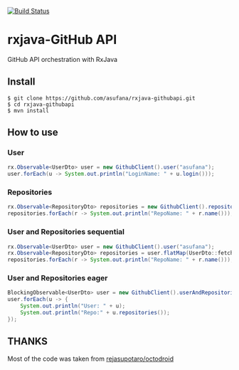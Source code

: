 
[![Build Status](https://travis-ci.org/asufana/rxjava-github-api.svg?branch=master)](https://travis-ci.org/asufana/rxjava-github-api)

# rxjava-GitHub API

GitHub API orchestration with RxJava

## Install

```
$ git clone https://github.com/asufana/rxjava-githubapi.git
$ cd rxjava-githubapi
$ mvn install
```

## How to use

### User

```java
rx.Observable<UserDto> user = new GithubClient().user("asufana");
user.forEach(u -> System.out.println("LoginName: " + u.login()));
```

### Repositories

```java
rx.Observable<RepositoryDto> repositories = new GithubClient().repositories("asufana");
repositories.forEach(r -> System.out.println("RepoName: " + r.name()));
```

### User and Repositories sequential

```java
rx.Observable<UserDto> user = new GithubClient().user("asufana");
rx.Observable<RepositoryDto> repositories = user.flatMap(UserDto::fetchRepositories);
repositories.forEach(r -> System.out.println("RepoName: " + r.name()));
```

### User and Repositories eager

```java
BlockingObservable<UserDto> user = new GithubClient().userAndRepositories("asufana");
user.forEach(u -> {
    System.out.println("User: " + u);
    System.out.println("Repo:" + u.repositories());
});
```

## THANKS
Most of the code was taken from [rejasupotaro/octodroid](https://github.com/rejasupotaro/octodroid)
